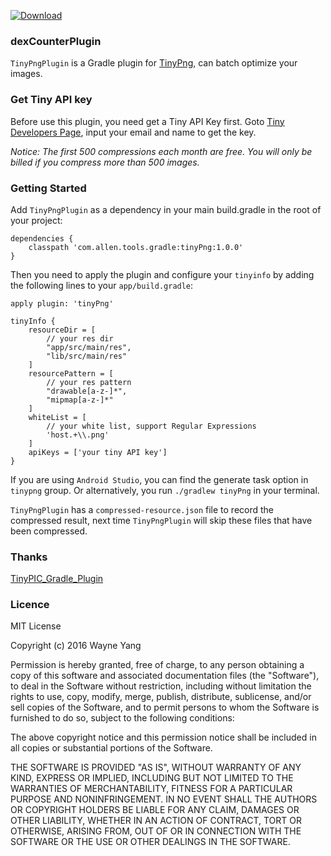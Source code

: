 [ ![Download](https://api.bintray.com/packages/allenli/tinypngplugin/tinyPng/images/download.svg?version=1.0.0) ](https://bintray.com/allenli/tinypngplugin/tinyPng/1.0.0/link)

### dexCounterPlugin
`TinyPngPlugin` is a Gradle plugin for [TinyPng](https://tinypng.com/), can batch optimize your images.

### Get Tiny API key
Before use this plugin, you need get a Tiny API Key first. Goto [Tiny Developers Page](https://tinypng.com/developers), input your email and name to get the key.

*Notice: The first 500 compressions each month are free. You will only be billed if you compress more than 500 images.*

### Getting Started
Add `TinyPngPlugin` as a dependency in your main build.gradle in the root of your project:

 	dependencies {
    	classpath 'com.allen.tools.gradle:tinyPng:1.0.0'
	}

Then you need to apply the plugin and configure your `tinyinfo` by adding the following lines to your `app/build.gradle`:

 	apply plugin: 'tinyPng'

 	tinyInfo {
    	resourceDir = [
			// your res dir
            "app/src/main/res",
            "lib/src/main/res"
    	]
        resourcePattern = [
        	// your res pattern
        	"drawable[a-z-]*",
            "mipmap[a-z-]*"
        ]
        whiteList = [
        	// your white list, support Regular Expressions
        	'host.+\\.png'
        ]
        apiKeys = ['your tiny API key']
    }

If you are using `Android Studio`, you can find the generate task option in `tinypng` group. Or alternatively, you run `./gradlew tinyPng` in your terminal.

`TinyPngPlugin` has a `compressed-resource.json` file to record the compressed result, next time `TinyPngPlugin` will skip these files that have been compressed.

### Thanks
[TinyPIC_Gradle_Plugin](https://github.com/mogujie/TinyPIC_Gradle_Plugin)

### Licence
MIT License

Copyright (c) 2016 Wayne Yang

Permission is hereby granted, free of charge, to any person obtaining a copy
of this software and associated documentation files (the "Software"), to deal
in the Software without restriction, including without limitation the rights
to use, copy, modify, merge, publish, distribute, sublicense, and/or sell
copies of the Software, and to permit persons to whom the Software is
furnished to do so, subject to the following conditions:

The above copyright notice and this permission notice shall be included in all
copies or substantial portions of the Software.

THE SOFTWARE IS PROVIDED "AS IS", WITHOUT WARRANTY OF ANY KIND, EXPRESS OR
IMPLIED, INCLUDING BUT NOT LIMITED TO THE WARRANTIES OF MERCHANTABILITY,
FITNESS FOR A PARTICULAR PURPOSE AND NONINFRINGEMENT. IN NO EVENT SHALL THE
AUTHORS OR COPYRIGHT HOLDERS BE LIABLE FOR ANY CLAIM, DAMAGES OR OTHER
LIABILITY, WHETHER IN AN ACTION OF CONTRACT, TORT OR OTHERWISE, ARISING FROM,
OUT OF OR IN CONNECTION WITH THE SOFTWARE OR THE USE OR OTHER DEALINGS IN THE
SOFTWARE.

